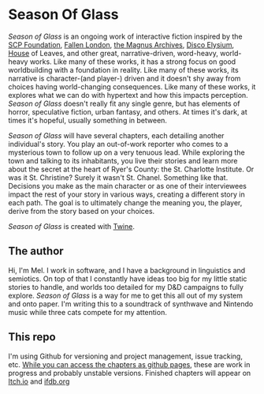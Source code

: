 # Season Of Glass

_Season of Glass_ is an ongoing work of interactive fiction inspired by the [SCP Foundation](https://scp-wiki.wikidot.com/), [Fallen London](https://www.fallenlondon.com/), [the Magnus Archives](https://rustyquill.com/the-magnus-archives/), [Disco Elysium](https://discoelysium.com/), [House](https://www.goodreads.com/book/show/24800.House_of_Leaves) of Leaves, and other great, narrative-driven, word-heavy, world-heavy works.  Like many of these works, it has a strong focus on good worldbuilding with a foundation in reality. Like many of these works, its narrative is character-(and player-) driven and it doesn't shy away from choices having world-changing consequences. Like many of these works, it explores what we can do with hypertext and how this impacts perception. _Season of Glass_ doesn't really fit any single genre, but has elements of horror, speculative fiction, urban fantasy, and others. At times it's dark, at times it's hopeful, usually something in between.

_Season of Glass_ will have several chapters, each detailing another individual's story. You play an out-of-work reporter who comes to a mysterious town to follow up on a very tenuous lead. While exploring the town and talking to its inhabitants, you live their stories and learn more about the secret at the heart of Ryer's County: the St. Charlotte Institute. Or was it St. Christine? Surely it wasn't St. Chanel. Something like that. 
Decisions you make as the main character or as one of their interviewees impact the rest of your story in various ways, creating a different story in each path. The goal is to ultimately change the meaning you, the player, derive from the story based on your choices. 

_Season of Glass_ is created with [Twine](https://twinery.org/). 

## The author 

Hi, I'm Mel. I work in software, and I have a background in linguistics and semiotics. On top of that I constantly have ideas too big for my little static stories to handle, and worlds too detailed for my D&D campaigns to fully explore. _Season of Glass_ is a way for me to get this all out of my system and onto paper. I'm writing this to a soundtrack of synthwave and Nintendo music while three cats compete for my attention. 

## This repo

I'm using Github for versioning and project management, issue tracking, etc. [While you can access the chapters as github pages](https://melsmits.github.io/SeasonOfGlass/), these are work in progress and probably unstable versions. Finished chapters will appear on [Itch.io](https://itch.io) and [ifdb.org](https://ifdb.org)
